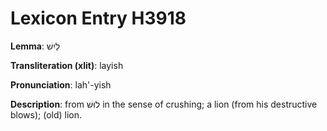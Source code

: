 # Lexicon Entry H3918

**Lemma**: לַיִשׁ

**Transliteration (xlit)**: layish

**Pronunciation**: lah'-yish

**Description**:
from לוּשׁ in the sense of crushing; a lion (from his destructive blows); (old) lion.
